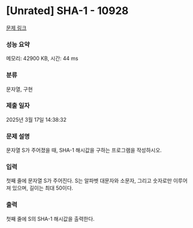 # [Unrated] SHA-1 - 10928 

[문제 링크](https://www.acmicpc.net/problem/10928) 

### 성능 요약

메모리: 42900 KB, 시간: 44 ms

### 분류

문자열, 구현

### 제출 일자

2025년 3월 17일 14:38:32

### 문제 설명

<p>문자열 S가 주어졌을 때, SHA-1 해시값을 구하는 프로그램을 작성하시오.</p>

### 입력 

 <p>첫째 줄에 문자열 S가 주어진다. S는 알파벳 대문자와 소문자, 그리고 숫자로만 이루어져 있으며, 길이는 최대 50이다.</p>

### 출력 

 <p>첫째 줄에 S의 SHA-1 해시값을 출력한다.</p>


